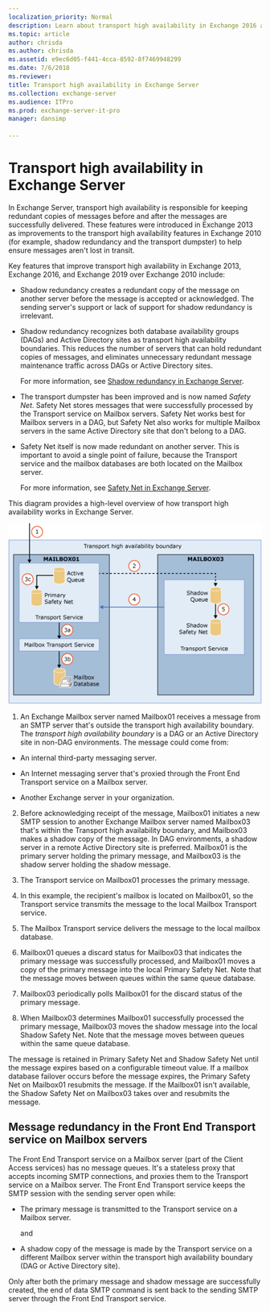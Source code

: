 ```yaml
---
localization_priority: Normal
description: Learn about transport high availability in Exchange 2016 and Exchange 2019 and the features that improve the reliability of message delivery.
ms.topic: article
author: chrisda
ms.author: chrisda
ms.assetid: e9ec6d05-f441-4cca-8592-8f7469948299
ms.date: 7/6/2018
ms.reviewer: 
title: Transport high availability in Exchange Server
ms.collection: exchange-server
ms.audience: ITPro
ms.prod: exchange-server-it-pro
manager: dansimp

---
```


# Transport high availability in Exchange Server

In Exchange Server, transport high availability is responsible for keeping redundant copies of messages before and after the messages are successfully delivered. These features were introduced in Exchange 2013 as improvements to the transport high availability features in Exchange 2010 (for example, shadow redundancy and the transport dumpster) to help ensure messages aren't lost in transit.

Key features that improve transport high availability in Exchange 2013, Exchange 2016, and Exchange 2019 over Exchange 2010 include:

- Shadow redundancy creates a redundant copy of the message on another server before the message is accepted or acknowledged. The sending server's support or lack of support for shadow redundancy is irrelevant.

- Shadow redundancy recognizes both database availability groups (DAGs) and Active Directory sites as transport high availability boundaries. This reduces the number of servers that can hold redundant copies of messages, and eliminates unnecessary redundant message maintenance traffic across DAGs or Active Directory sites.

    For more information, see [Shadow redundancy in Exchange Server](shadow-redundancy.md).

- The transport dumpster has been improved and is now named *Safety Net*. Safety Net stores messages that were successfully processed by the Transport service on Mailbox servers. Safety Net works best for Mailbox servers in a DAG, but Safety Net also works for multiple Mailbox servers in the same Active Directory site that don't belong to a DAG.

- Safety Net itself is now made redundant on another server. This is important to avoid a single point of failure, because the Transport service and the mailbox databases are both located on the Mailbox server.

    For more information, see [Safety Net in Exchange Server](safety-net.md).

This diagram provides a high-level overview of how transport high availability works in Exchange Server.

![Transport high availability overview](../../media/ITPro_Transport_TransportHAOverview.gif)

1. An Exchange Mailbox server named Mailbox01 receives a message from an SMTP server that's outside the transport high availability boundary. The *transport high availability boundary* is a DAG or an Active Directory site in non-DAG environments. The message could come from:

  - An internal third-party messaging server.

  - An Internet messaging server that's proxied through the Front End Transport service on a Mailbox server.

  - Another Exchange server in your organization.

2. Before acknowledging receipt of the message, Mailbox01 initiates a new SMTP session to another Exchange Mailbox server named Mailbox03 that's within the Transport high availability boundary, and Mailbox03 makes a shadow copy of the message. In DAG environments, a shadow server in a remote Active Directory site is preferred. Mailbox01 is the primary server holding the primary message, and Mailbox03 is the shadow server holding the shadow message.

3. The Transport service on Mailbox01 processes the primary message.

1. In this example, the recipient's mailbox is located on Mailbox01, so the Transport service transmits the message to the local Mailbox Transport service.

2. The Mailbox Transport service delivers the message to the local mailbox database.

3. Mailbox01 queues a discard status for Mailbox03 that indicates the primary message was successfully processed, and Mailbox01 moves a copy of the primary message into the local Primary Safety Net. Note that the message moves between queues within the same queue database.

4. Mailbox03 periodically polls Mailbox01 for the discard status of the primary message.

5. When Mailbox03 determines Mailbox01 successfully processed the primary message, Mailbox03 moves the shadow message into the local Shadow Safety Net. Note that the message moves between queues within the same queue database.

The message is retained in Primary Safety Net and Shadow Safety Net until the message expires based on a configurable timeout value. If a mailbox database failover occurs before the message expires, the Primary Safety Net on Mailbox01 resubmits the message. If the Mailbox01 isn't available, the Shadow Safety Net on Mailbox03 takes over and resubmits the message.

## Message redundancy in the Front End Transport service on Mailbox servers

The Front End Transport service on a Mailbox server (part of the Client Access services) has no message queues. It's a stateless proxy that accepts incoming SMTP connections, and proxies them to the Transport service on a Mailbox server. The Front End Transport service keeps the SMTP session with the sending server open while:

- The primary message is transmitted to the Transport service on a Mailbox server.

    and

- A shadow copy of the message is made by the Transport service on a different Mailbox server within the transport high availability boundary (DAG or Active Directory site).

Only after both the primary message and shadow message are successfully created, the end of data SMTP command is sent back to the sending SMTP server through the Front End Transport service.



